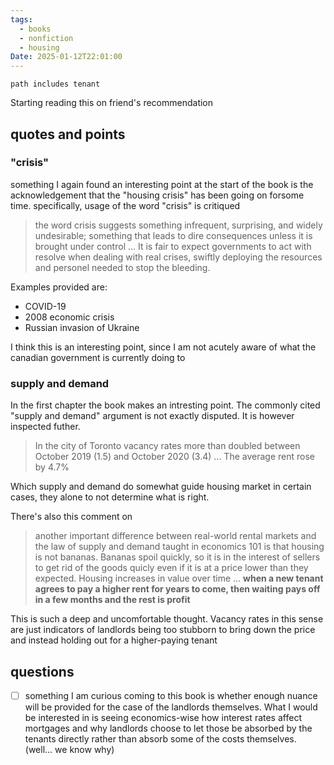 ```yaml
---
tags:
  - books
  - nonfiction
  - housing
Date: 2025-01-12T22:01:00
---
```

```tasks
path includes tenant
```
Starting reading this on friend's recommendation
## quotes and points

### "crisis"
something I again found an interesting point at the start of the book is the acknowledgement that the "housing crisis" has been going on forsome time. specifically, usage of the word "crisis" is critiqued 

> the word crisis suggests something infrequent, surprising, and widely undesirable; something that leads to dire consequences unless it is brought under control ... It is fair to expect governments to act with resolve when dealing with real crises, swiftly deploying the resources and personel needed to stop the bleeding.

Examples provided are:
* COVID-19
* 2008 economic crisis
* Russian invasion of Ukraine

I think this is an interesting point, since I am not acutely aware of what the canadian government is currently doing to 
### supply and demand
In the first chapter the book makes an intresting point. The commonly cited "supply and demand" argument is not exactly disputed. It is however inspected futher.

> In the city of Toronto vacancy rates more than doubled between October 2019 (1.5) and October 2020 (3.4) ... The average rent rose by 4.7%

Which supply and demand do somewhat guide housing market in certain cases, they alone to not determine what is right.

There's also this comment on 
> another important difference between real-world rental markets and the law of supply and demand taught in economics 101 is that housing is not bananas. Bananas spoil quickly, so it is in the interest of sellers to get rid of the goods quicly even if it is at a price lower than they expected. Housing increases in value over time ... **when a new tenant agrees to pay a higher rent for years to come, then waiting pays off in a few months and the rest is profit** 

This is such a deep and uncomfortable thought. Vacancy rates in this sense are just indicators of landlords being too stubborn to bring down the price and instead holding out for a higher-paying tenant

## questions

- [ ] something I am curious coming to this book is whether enough nuance will be provided for the case of the landlords themselves. 
What I would be interested in is seeing economics-wise how interest rates affect mortgages and why landlords choose to let those be absorbed by the tenants directly rather than absorb some of the costs themselves. (well... we know why)

